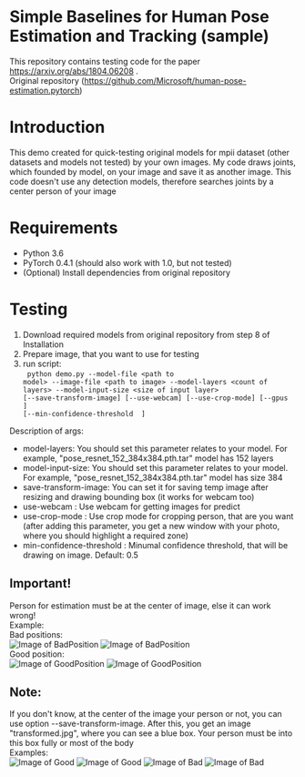 # Simple Baselines for Human Pose Estimation and Tracking (sample)

This repository contains testing code for the paper https://arxiv.org/abs/1804.06208 .  <br>
Original repository (https://github.com/Microsoft/human-pose-estimation.pytorch)

# Introduction
This demo created for quick-testing original models for mpii dataset (other datasets and models not tested) by your own images. My code draws joints, which founded by model, on your image and save it as another image. This code doesn't use any detection models, therefore searches joints by a center person of your image

# Requirements
* Python 3.6
* PyTorch 0.4.1 (should also work with 1.0, but not tested)
* (Optional) Install dependencies from original repository

# Testing
1. Download required models from original repository from step 8 of Installation
2. Prepare image, that you want to use for testing
3. run script:<br>
<code> python demo.py --model-file \<path to model\> --image-file \<path to image\> --model-layers \<count of layers\> --model-input-size \<size of input layer\> [--save-transform-image] [--use-webcam] [--use-crop-mode] [--gpus <id> ]  [--min-confidence-threshold <coef> ] </code>

Description of args:
* model-layers: You should set this parameter relates to your model. For example, "pose_resnet_152_384x384.pth.tar" model has 152 layers 
* model-input-size: You should set this parameter relates to your model. For example, "pose_resnet_152_384x384.pth.tar" model has size 384
* save-transform-image: You can set it for saving temp image after resizing and drawing bounding box (it works for webcam too)
* use-webcam : Use webcam for getting images for predict
* use-crop-mode : Use crop mode for cropping person, that are you want (after adding this parameter, you get a new window with your photo, where you should highlight a required zone)
* min-confidence-threshold : Minumal confidence threshold, that will be drawing on image. Default: 0.5

## Important! ##
Person for estimation must be at the center of image, else it can work wrong!<br>
Example:<br>
Bad positions:<br>
![Image of BadPosition](http://immage.biz/images/2019/03/07/SP53.jpg)
![Image of BadPosition](http://immage.biz/images/2019/03/07/SP5U.jpg)
<br> Good position: <br>
![Image of GoodPosition](http://immage.biz/images/2019/03/07/SP50.jpg)
![Image of GoodPosition](http://immage.biz/images/2019/03/07/SP5v.jpg)
## Note: ##
If you don't know, at the center of the image your person or not, you can use option --save-transform-image. After this, you get an image "transformed.jpg", where you can see a blue box. Your person must be into this box fully or most of the body  <br>
Examples: <br>
![Image of Good](http://immage.biz/images/2019/03/13/SPgD.jpg) ![Image of Good](http://immage.biz/images/2019/03/13/SPgF.jpg)
![Image of Bad](http://immage.biz/images/2019/03/13/SPgd.jpg) ![Image of Bad](http://immage.biz/images/2019/03/13/SPCH.jpg)
